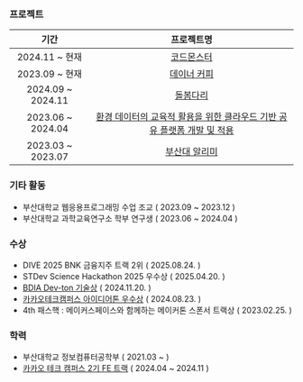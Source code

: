 ### 프로젝트 
|기간|프로젝트명|
|:-:|:-:|
|2024.11 ~ 현재|[코드몬스터](https://codemonster.site/)|
|2023.09 ~ 현재|[데이너 커피](https://dayner.net/)|
|2024.09 ~ 2024.11|[돌봄다리](https://github.com/kakao-tech-campus-2nd-step3/Team13_FE)|
|2023.06 ~ 2024.04|[환경 데이터의 교육적 활용을 위한 클라우드 기반 공유 플랫폼 개발 및 적용](https://github.com/EnvEduPNU/EnvEdu_Front)|
|2023.03 ~ 2023.07|[부산대 알리미](https://github.com/ApptiveDev/apptive-18th-team4-frontend)|

### 기타 활동
- 부산대학교 웹응용프로그래밍 수업 조교 ( 2023.09 ~ 2023.12 )
- 부산대학교 과학교육연구소 학부 연구생 ( 2023.06 ~ 2024.04 )

### 수상
- DIVE 2025 BNK 금융지주 트랙 2위 ( 2025.08.24. )
- STDev Science Hackathon 2025 우수상 ( 2025.04.20. ) 
- [BDIA Dev-ton 기술상](https://github.com/pnucse-capstone-2024/Capstone-2024-team-05) ( 2024.11.20. )
- [카카오테크캠퍼스 아이디어톤 우수상](https://github.com/kakao-tech-campus-2nd-step3/Team13_FE) ( 2024.08.23. )
- 4th 패스핵 : 메이커스페이스와 함께하는 메이커톤 스폰서 트랙상 ( 2023.02.25. )

### 학력
- 부산대학교 정보컴퓨터공학부 ( 2021.03 ~ )
- [카카오 테크 캠퍼스 2기 FE 트랙](https://www.kakaotechcampus.com/user/index.do) ( 2024.04 ~ 2024.11 )
